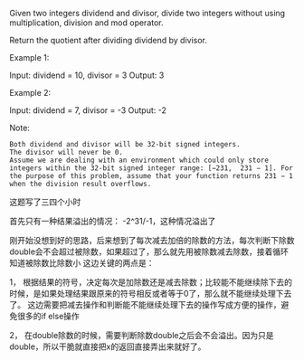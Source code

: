 Given two integers dividend and divisor, divide two integers without using multiplication, division and mod operator.

Return the quotient after dividing dividend by divisor.

Example 1:

Input: dividend = 10, divisor = 3
Output: 3

Example 2:

Input: dividend = 7, divisor = -3
Output: -2

Note:


	Both dividend and divisor will be 32-bit signed integers.
	The divisor will never be 0.
	Assume we are dealing with an environment which could only store integers within the 32-bit signed integer range: [−231,  231 − 1]. For the purpose of this problem, assume that your function returns 231 − 1 when the division result overflows.

这题写了三四个小时

首先只有一种结果溢出的情况： -2^31/-1，这种情况溢出了

刚开始没想到好的思路，后来想到了每次减去加倍的除数的方法，每次判断下除数double会不会超过被除数，如果超过了，那么就先用被除数减去除数，接着循环知道被除数比除数小
这边关键的两点是：

1， 根据结果的符号，决定每次是加除数还是减去除数；比较能不能继续除下去的时候，是如果处理结果跟原来的符号相反或者等于0了，那么就不能继续处理下去了。
这边需要把减去操作和判断能不能继续处理下去的操作写成方便的操作，避免很多的if else操作

2， 在double除数的时候，需要判断除数double之后会不会溢出。因为只是double，所以干脆就直接把x的返回直接弄出来就好了。

